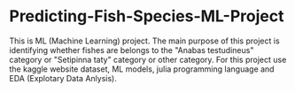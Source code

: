 # Predicting-Fish-Species-ML-Project
This is ML (Machine Learning) project. The main purpose of this project is identifying whether fishes are belongs to the "Anabas testudineus" category or  "Setipinna taty" category or other category. For this project use the kaggle website dataset, ML models, julia programming language and EDA (Explotary Data Anlysis).
